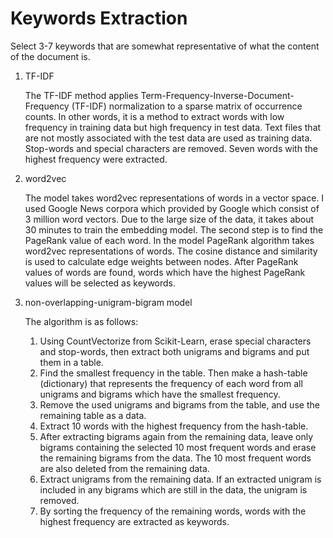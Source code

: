 # Keywords Extraction

Select 3-7 keywords that are somewhat representative of what the content of the document is. 

1. TF-IDF 

    The TF-IDF method applies Term-Frequency-Inverse-Document-Frequency (TF-IDF) normalization to a sparse matrix of occurrence counts. 
    In other words, it is a method to extract words with low frequency in training data but high frequency in test data. 
    Text files that are not mostly associated with the test data are used as training data. 
    Stop-words and special characters are removed. Seven words with the highest frequency were extracted.
    
    
2. word2vec

    The model takes word2vec representations of words in a vector space. 
    I used Google News corpora which provided by Google which consist of 3 million word vectors. 
    Due to the large size of the data, it takes about 30 minutes to train the embedding model.
    The second step is to find the PageRank value of each word. In the model PageRank algorithm takes word2vec representations of words. 
    The cosine distance and similarity is used to calculate edge weights between nodes. 
    After PageRank values of words are found, words which have the highest PageRank values will be selected as keywords.
    
    
3. non-overlapping-unigram-bigram model

    The algorithm is as follows:

    1. Using CountVectorize from Scikit-Learn, erase special characters and stop-words, 
       then extract both unigrams and bigrams and put them in a table.
    2. Find the smallest frequency in the table. Then make a hash-table (dictionary) that represents 
       the frequency of each word from all unigrams and bigrams which have the smallest frequency.   
    3. Remove the used unigrams and bigrams from the table, and use the remaining table as a data. 
    4. Extract 10 words with the highest frequency from the hash-table.
    5. After extracting bigrams again from the remaining data, leave only bigrams containing 
       the selected 10 most frequent words and erase the remaining bigrams from the data. 
       The 10 most frequent words are also deleted from the remaining data.
    6. Extract unigrams from the remaining data. 
       If an extracted unigram is included in any bigrams which are still in the data, the unigram is removed.
    7. By sorting the frequency of the remaining words, words with the highest frequency are extracted as keywords.





